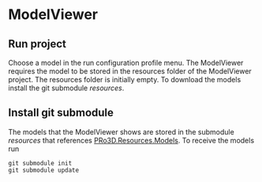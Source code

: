 # ModelViewer

## Run project
Choose a model in the run configuration profile menu. The ModelViewer requires the model to be stored in the resources folder of the ModelViewer project. The resources folder is initially empty. To download the models install the git submodule *resources*.

## Install git submodule

The models that the ModelViewer shows are stored in the submodule *resources* that references [PRo3D.Resources.Models](https://github.com/pro3d-space/PRo3D.Resources.Models).
To receive the models run

```
git submodule init
git submodule update
```
